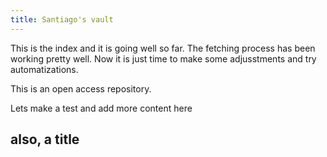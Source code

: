 ```yaml
---
title: Santiago's vault
---
```

This is the index and it is going well so far. The fetching process has been working pretty well. Now it is just time to make some adjusstments and try automatizations.

This is an open access repository.

Lets make a test and add more content here

## also, a title ##